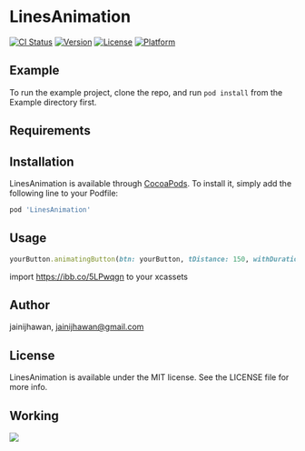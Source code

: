 # LinesAnimation

[![CI Status](https://img.shields.io/travis/jainijhawan/LinesAnimation.svg?style=flat)](https://travis-ci.org/jainijhawan/LinesAnimation)
[![Version](https://img.shields.io/cocoapods/v/LinesAnimation.svg?style=flat)](https://cocoapods.org/pods/LinesAnimation)
[![License](https://img.shields.io/cocoapods/l/LinesAnimation.svg?style=flat)](https://cocoapods.org/pods/LinesAnimation)
[![Platform](https://img.shields.io/cocoapods/p/LinesAnimation.svg?style=flat)](https://cocoapods.org/pods/LinesAnimation)

## Example

To run the example project, clone the repo, and run `pod install` from the Example directory first.

## Requirements

## Installation

LinesAnimation is available through [CocoaPods](https://cocoapods.org). To install
it, simply add the following line to your Podfile:

```ruby
pod 'LinesAnimation'
```

## Usage
```ruby
yourButton.animatingButton(btn: yourButton, tDistance: 150, withDuration: 1, numberOfLines: 8)
```
import https://ibb.co/5LPwqgn  to your xcassets

## Author

jainijhawan, jainijhawan@gmail.com

## License

LinesAnimation is available under the MIT license. See the LICENSE file for more info.

## Working

![](https://i.ibb.co/n69Y9ZK/ezgif-com-video-to-gif.gif)
